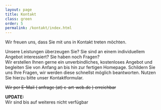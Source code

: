 ```yaml
---
layout: page
title: Kontakt
class: green
order: 5
permalink: /kontakt/index.html
---
```

<p>Wir freuen uns, dass Sie mit uns in Kontakt treten m&ouml;chten.</p>
<p>Unsere Leistungen &uuml;berzeugen Sie? Sie sind an einem individuellem Angebot interessiert? Sie haben noch Fragen?<br />
Wir erstellen Ihnen gerne ein unverbindliches, kostenloses Angebot und begleiten Sie von Anfang an bis hin zur fertigen Homepage. Schildern Sie uns Ihre Fragen, wir werden diese schnellst m&ouml;glich beantworten. Nutzen Sie hierzu bitte unser Kontaktformular.</p>
<p><del datetime="2010-01-19T18:23:26+00:00">Wir per E-Mail ( anfrage (at) c-art-web.de ) erreichbar</del></p>
<p><strong>UPDATE:</strong><br />
Wir sind bis auf weiteres nicht verf&uuml;gbar</p>
